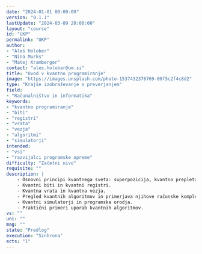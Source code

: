 ```yaml
---
date: "2024-01-01 00:00:00" 
version: "0.1.1"
lastUpdate: "2024-03-09 20:00:00"
layout: "course"
id: "UKP"
permalink: "UKP"
author:
- "Aleš Holober"
- "Nina Murks"
- "Matej Kramberger"
contact: "ales.holobar@um.si"
title: "Uvod v kvantno programiranje"
image: "https://images.unsplash.com/photo-1537432376769-00f5c2f4c8d2"
type: "Krajše izobraževanje s preverjanjem"
field:
- "Računalništvo in informatika"
keywords:
- "kvantno programiranje"
- "biti"
- "registri"
- "vrata"
- "vezja"
- "algoritmi"
- "simulatorji"
intended:
- "vsi"
- "razvijalci programske opreme"
difficulty: "Začetni nivo"
requisite: ""
description: |
    - Osnovni principi kvantnega sveta: superpozicija, kvantno prepletanje, tuneljenje. 
    - Kvantni biti in kvantni registri.
    - Kvantna vrata in kvantna vezja. 
    - Pregled kvantnih algoritmov in primerjava njihove računske kompleksnosti s klasičnimi algoritmi.
    - Kvantni simulatorji in programska orodja.  
    - Praktični primeri uporab kvantnih algoritmov.
vs: ""
uni: ""
mag: ""
state: "Predlog"
execution: "Sinhrona"
ects: "1"
---
```

